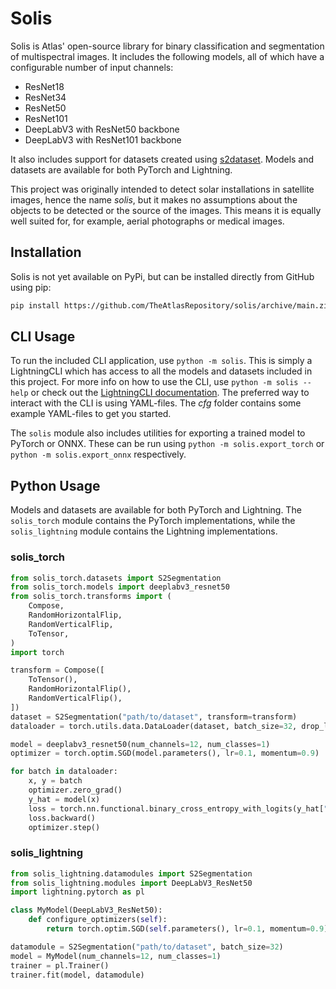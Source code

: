 # Solis
Solis is Atlas' open-source library for binary classification and segmentation of multispectral images. It includes the following models, all of which have a configurable number of input channels:
- ResNet18
- ResNet34
- ResNet50
- ResNet101
- DeepLabV3 with ResNet50 backbone
- DeepLabV3 with ResNet101 backbone

It also includes support for datasets created using [s2dataset](https://github.com/TheAtlasRepository/s2dataset). Models and datasets are available for both PyTorch and Lightning.

This project was originally intended to detect solar installations in satellite images, hence the name _solis_, but it makes no assumptions about the objects to be detected or the source of the images. This means it is equally well suited for, for example, aerial photographs or medical images.

## Installation
Solis is not yet available on PyPi, but can be installed directly from GitHub using pip:
```bash
pip install https://github.com/TheAtlasRepository/solis/archive/main.zip
```

## CLI Usage
To run the included CLI application, use `python -m solis`. This is simply a LightningCLI which has access to all the models and datasets included in this project. For more info on how to use the CLI, use `python -m solis --help` or check out the [LightningCLI documentation](https://lightning.ai/docs/pytorch/stable/cli/lightning_cli.html). The preferred way to interact with the CLI is using YAML-files. The _cfg_ folder contains some example YAML-files to get you started.

The `solis` module also includes utilities for exporting a trained model to PyTorch or ONNX. These can be run using `python -m solis.export_torch` or `python -m solis.export_onnx` respectively.

## Python Usage
Models and datasets are available for both PyTorch and Lightning. The `solis_torch` module contains the PyTorch implementations, while the `solis_lightning` module contains the Lightning implementations.

### solis_torch
```python
from solis_torch.datasets import S2Segmentation
from solis_torch.models import deeplabv3_resnet50
from solis_torch.transforms import (
    Compose,
    RandomHorizontalFlip,
    RandomVerticalFlip,
    ToTensor,
)
import torch

transform = Compose([
    ToTensor(),
    RandomHorizontalFlip(),
    RandomVerticalFlip(),
])
dataset = S2Segmentation("path/to/dataset", transform=transform)
dataloader = torch.utils.data.DataLoader(dataset, batch_size=32, drop_last=True, shuffle=True)

model = deeplabv3_resnet50(num_channels=12, num_classes=1)
optimizer = torch.optim.SGD(model.parameters(), lr=0.1, momentum=0.9)

for batch in dataloader:
    x, y = batch
    optimizer.zero_grad()
    y_hat = model(x)
    loss = torch.nn.functional.binary_cross_entropy_with_logits(y_hat["out"][:, 0], y)
    loss.backward()
    optimizer.step()
```

### solis_lightning
```python
from solis_lightning.datamodules import S2Segmentation
from solis_lightning.modules import DeepLabV3_ResNet50
import lightning.pytorch as pl

class MyModel(DeepLabV3_ResNet50):
    def configure_optimizers(self):
        return torch.optim.SGD(self.parameters(), lr=0.1, momentum=0.9)

datamodule = S2Segmentation("path/to/dataset", batch_size=32)
model = MyModel(num_channels=12, num_classes=1)
trainer = pl.Trainer()
trainer.fit(model, datamodule)
```
